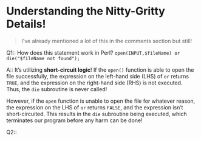# Understanding the Nitty-Gritty Details!
> I've already mentioned a lot of this in the comments section but still!


Q1:: How does this statement work in Perl? `open(INPUT,$fileName) or die("$fileName not found");`

A:: It’s utilizing **short-circuit logic**! If the `open()` function is able to open the file successfully, the expression on the left-hand side (LHS) of `or` returns `TRUE`, and the expression on the right-hand side (RHS) is not executed. Thus, the `die` subroutine is never called!

However, if the `open` function is unable to open the file for whatever reason, the expression on the LHS of `or` returns `FALSE`, and the expression isn’t short-circuited. This results in the `die` subroutine being executed, which terminates our program before any harm can be done!

Q2:: 